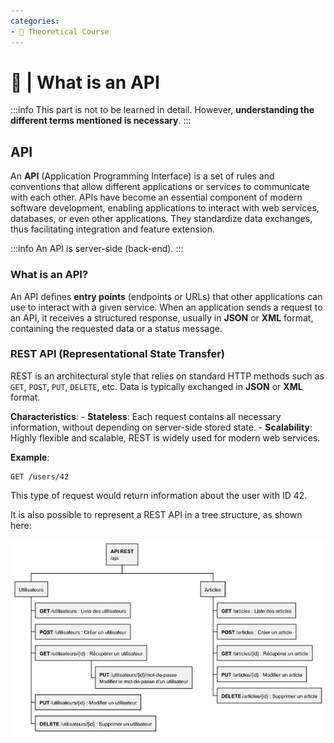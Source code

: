```yaml
---
categories:
- 📜 Theoretical Course
---
```


# 📜 | What is an API

:::info
This part is not to be learned in detail. However, **understanding the different terms mentioned is necessary**.
:::

## API

An **API** (Application Programming Interface) is a set of rules and conventions that allow different applications or services to communicate with each other. APIs have become an essential component of modern software development, enabling applications to interact with web services, databases, or even other applications. They standardize data exchanges, thus facilitating integration and feature extension.

:::info
An API is server-side (back-end).
:::

### What is an API?

An API defines **entry points** (endpoints or URLs) that other applications can use to interact with a given service. When an application sends a request to an API, it receives a structured response, usually in **JSON** or **XML** format, containing the requested data or a status message.

### **REST API (Representational State Transfer)**

REST is an architectural style that relies on standard HTTP methods such as `GET`, `POST`, `PUT`, `DELETE`, etc. Data is typically exchanged in **JSON** or **XML** format.

**Characteristics**:
    - **Stateless**: Each request contains all necessary information, without depending on server-side stored state.
    - **Scalability**: Highly flexible and scalable, REST is widely used for modern web services.

**Example**:
```http
GET /users/42
```
This type of request would return information about the user with ID 42.

It is also possible to represent a REST API in a tree structure, as shown here:

![rest_api.png](../resources/rest_api.png)
